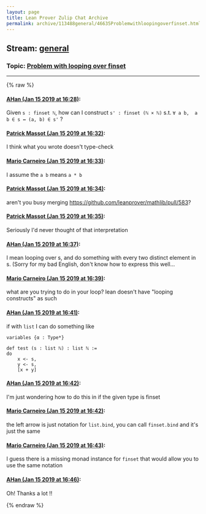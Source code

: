 ```yaml
---
layout: page
title: Lean Prover Zulip Chat Archive 
permalink: archive/113488general/46635Problemwithloopingoverfinset.html
---
```


## Stream: [general](index.html)
### Topic: [Problem with looping over finset](46635Problemwithloopingoverfinset.html)

---


{% raw %}
#### [ AHan (Jan 15 2019 at 16:28)](https://leanprover.zulipchat.com/#narrow/stream/113488-general/topic/Problem%20with%20looping%20over%20finset/near/155177808):
Given `s : finset ℕ`,  how can I construct `s' : finset (ℕ × ℕ)` s.t.  `∀ a b,  a b ∈ s ↔ (a, b) ∈ s'` ?

#### [ Patrick Massot (Jan 15 2019 at 16:32)](https://leanprover.zulipchat.com/#narrow/stream/113488-general/topic/Problem%20with%20looping%20over%20finset/near/155178216):
I think what you wrote doesn't type-check

#### [ Mario Carneiro (Jan 15 2019 at 16:33)](https://leanprover.zulipchat.com/#narrow/stream/113488-general/topic/Problem%20with%20looping%20over%20finset/near/155178295):
I assume the `a b` means `a * b`

#### [ Patrick Massot (Jan 15 2019 at 16:34)](https://leanprover.zulipchat.com/#narrow/stream/113488-general/topic/Problem%20with%20looping%20over%20finset/near/155178398):
aren't you busy merging https://github.com/leanprover/mathlib/pull/583?

#### [ Patrick Massot (Jan 15 2019 at 16:35)](https://leanprover.zulipchat.com/#narrow/stream/113488-general/topic/Problem%20with%20looping%20over%20finset/near/155178422):
Seriously I'd never thought of that interpretation

#### [ AHan (Jan 15 2019 at 16:37)](https://leanprover.zulipchat.com/#narrow/stream/113488-general/topic/Problem%20with%20looping%20over%20finset/near/155178633):
I mean looping over s, and  do something with every two distinct element in s.
(Sorry for my bad English, don't know how to express this well...

#### [ Mario Carneiro (Jan 15 2019 at 16:39)](https://leanprover.zulipchat.com/#narrow/stream/113488-general/topic/Problem%20with%20looping%20over%20finset/near/155178829):
what are you trying to do in your loop? lean doesn't have "looping constructs" as such

#### [ AHan (Jan 15 2019 at 16:41)](https://leanprover.zulipchat.com/#narrow/stream/113488-general/topic/Problem%20with%20looping%20over%20finset/near/155179031):
if with `list` I can do something like 
```lean
variables {α : Type*}

def test (s : list ℕ) : list ℕ := 
do 
    x <- s,
    y <- s,
    [x + y]
```

#### [ AHan (Jan 15 2019 at 16:42)](https://leanprover.zulipchat.com/#narrow/stream/113488-general/topic/Problem%20with%20looping%20over%20finset/near/155179136):
I'm just wondering how to do this in if the given type is finset

#### [ Mario Carneiro (Jan 15 2019 at 16:42)](https://leanprover.zulipchat.com/#narrow/stream/113488-general/topic/Problem%20with%20looping%20over%20finset/near/155179162):
the left arrow is just notation for `list.bind`, you can call `finset.bind` and it's just the same

#### [ Mario Carneiro (Jan 15 2019 at 16:43)](https://leanprover.zulipchat.com/#narrow/stream/113488-general/topic/Problem%20with%20looping%20over%20finset/near/155179221):
I guess there is a missing monad instance for `finset` that would allow you to use the same notation

#### [ AHan (Jan 15 2019 at 16:46)](https://leanprover.zulipchat.com/#narrow/stream/113488-general/topic/Problem%20with%20looping%20over%20finset/near/155179484):
Oh! Thanks a lot !!


{% endraw %}
